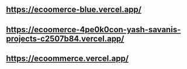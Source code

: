https://ecoomerce-blue.vercel.app/
-----------------------------------------------------------------------------------------------------------------------------------------------------------------------------------------------------------------------
https://ecoomerce-4pe0k0con-yash-savanis-projects-c2507b84.vercel.app/
------------------------------------------------------------------------------------------------------------------------------------------------------------------------------------------------------------------------
https://ecoommerce.vercel.app/
-----------------------------------------------------------------------------------------------------------------------------------------------------------------------------------------------------------------------
